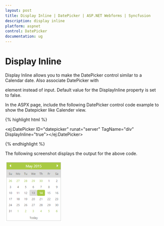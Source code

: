 ```yaml
---
layout: post
title: Display Inline | DatePicker | ASP.NET Webforms | Syncfusion
description: display inline
platform: aspnet
control: DatePicker
documentation: ug
---
```


# Display Inline

Display Inline allows you to make the DatePicker control similar to a Calendar date. Also associate DatePicker with <div> element instead of input. Default value for the DisplayInline property is set to false. 

In the ASPX page, include the following DatePicker control code example to show the Datepicker like Calender view.



{% highlight html %}

<ej:DatePicker ID="datepicker" runat="server"  TagName="div" DisplayInline="true"></ej:DatePicker>





{% endhighlight %}



The following screenshot displays the output for the above code.

![](Display-Inline_images/Display-Inline_img1.png) 



